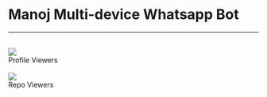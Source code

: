 # Manoj Multi-device Whatsapp Bot


***

<div align="left"><br> <img src="https://profile-counter.glitch.me/ravindu01manoj/count.svg" /><br>Profile Viewers</div>

<div align="left"><br> <img src="https://profile-counter.glitch.me/ravindu01manoj-manoj-md/count.svg" /><br>Repo Viewers</div>
